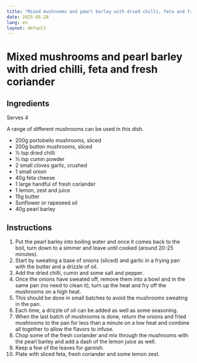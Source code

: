 ```yaml
---
title: "Mixed mushrooms and pearl barley with dried chilli, feta and fresh coriander"
date: 2025-05-28
lang: en
layout: default
---
```

# Mixed mushrooms and pearl barley with dried chilli, feta and fresh coriander

## Ingredients
Serves 4

A range of different mushrooms can be used in this dish.

* 200g portobello mushrooms, sliced
* 200g button mushrooms, sliced
* ½ tsp dried chilli
* ⅓ tsp cumin powder
* 2 small cloves garlic, crushed
* 1 small onion
* 40g feta cheese
* 1 large handful of fresh coriander
* 1 lemon, zest and juice
* 15g butter
* Sunflower or rapeseed oil
* 40g pearl barley

## Instructions

1. Put the pearl barley into boiling water and once it comes back to the boil, turn down to a simmer and leave until cooked (around 20-25 minutes).
2. Start by sweating a base of onions (sliced) and garlic in a frying pan with the butter and a drizzle of oil.
3. Add the dried chilli, cumin and some salt and pepper.
4. Once the onions have sweated off, remove them into a bowl and in the same pan (no need to clean it), turn up the heat and fry off the mushrooms on a high heat.
5. This should be done in small batches to avoid the mushrooms sweating in the pan.
6. Each time, a drizzle of oil can be added as well as some seasoning.
7. When the last batch of mushrooms is done, return the onions and fried mushrooms to the pan for less than a minute on a low heat and combine all together to allow the flavors to infuse.
8. Chop some of the fresh coriander and mix through the mushrooms with the pearl barley and add a dash of the lemon juice as well.
9. Keep a few of the leaves for garnish.
10. Plate with sliced feta, fresh coriander and some lemon zest.
